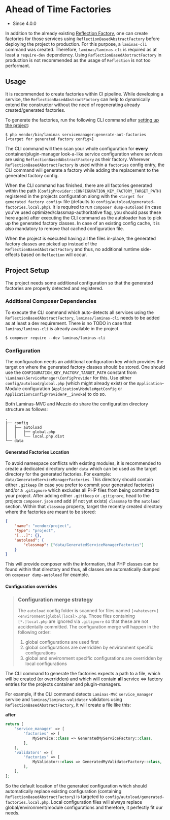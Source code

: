 # Ahead of Time Factories 

- Since 4.0.0

In addition to the already existing [Reflection Factory](TODO), one can create factories for those services using `ReflectionBasedAbstractFactory` before deploying the project to production.
For this purpose, a `laminas-cli` command was created. Therefore, `laminas/laminas-cli` is required as at least a `require-dev` dependency.
Using `ReflectionBasedAbstractFactory` in production is not recommended as the usage of `Reflection` is not too performant. 

## Usage

It is recommended to create factories within CI pipeline. While developing a service, the `ReflectionBasedAbstractFactory` can help to dynamically extend the constructor without the need of regenerating already created/generated factories.

To generate the factories, run the following CLI command after [setting up the project](#project-setup):

```
$ php vendor/bin/laminas servicemanager:generate-aot-factories [<target for generated factory config>]
```

The CLI command will then scan your whole configuration for **every** container/plugin-manager look-a-like service configuration where services are using `ReflectionBasedAbstractFactory` as their factory.
Wherever `ReflectionBasedAbstractFactory` is used within a `factories` config entry, the CLI command will generate a factory while adding the replacement to the generated factory config.

When the CLI command has finished, there are all factories generated within the path (`ConfigProvider::CONFIGURATION_KEY_FACTORY_TARGET_PATH`) registered in the projects configuration along with the `<target for generated factory config>` file (defaults to `config/autoload/generated-factories.local.php`). It is required to run `composer dump-autoload` (in case you've used optimized/classmap-authoritative flag, you should pass these here again) after executing the CLI command as the autoloader has to pick up the generated factory classes. In case of an existing config cache, it is also mandatory to remove that cached configuration file.

When the project is executed having all the files in-place, the generated factory classes are picked up instead of the `ReflectionBasedAbstractFactory` and thus, no additional runtime side-effects based on `Reflection` will occur.

## Project Setup

The project needs some additional configuration so that the generated factories are properly detected and registered.

### Additional Composer Dependencies

To execute the CLI command which auto-detects all services using the `ReflectionBasedAbstractFactory`, `laminas/laminas-cli` needs to be added as at least a dev requirement.
There is no TODO in case that `laminas/laminas-cli` is already available in the project.

```
$ composer require --dev laminas/laminas-cli
```

### Configuration

The configuration needs an additional configuration key which provides the target on where the generated factory classes should be stored.
One should use the `CONFIGURATION_KEY_FACTORY_TARGET_PATH` constant from `\Laminas\ServiceManager\ConfigProvider` for this.
Use either `config/autoload/global.php` (which might already exist) or the `Application`-Module configuration (`Application\Module#getConfig` or `Application\ConfigProvider#__invoke`) to do so.

Both Laminas-MVC and Mezzio do share the configuration directory structure as follows:

```
.
├── config
│   ├── autoload
│   │   ├── global.php
│   │   └── local.php.dist
└── data
```

#### Generated Factories Location

To avoid namespace conflicts with existing modules, it is recommended to create a dedicated directory under `data` which can be used as the target directory for the generated factories.
For example: `data/GeneratedServiceManagerFactories`. This directory should contain either `.gitkeep` (in case you prefer to commit your generated factories) and/or a `.gitignore` which excludes all PHP files from being committed to your project. After adding either `.gittkeep` or `.gitignore`, head to the projects `composer.json` and add (if not yet exists) `classmap` to the `autoload` section. Within that `classmap` property, target the recently created directory where the factories are meant to be stored:

```json
{
    "name": "vendor/project",
    "type": "project",
    "[...]": {},
    "autoload": {
        "classmap": ["data/GeneratedServiceManagerFactories"]
    }
}
```

This will provide composer with the information, that PHP classes can be found within that directory and thus, all classes are automatically dumped on `composer dump-autoload` for example.

#### Configuration overrides

> ### Configuration merge strategy
>
> The `autoload` config folder is scanned for files named `[<whatever>]<environment|global|local>.php`.
> Those files containing `[*.]local.php` are ignored via `.gitignore` so that these are not accidentally committed.
> The configuration merge will happen in the following order:
>  1. global configurations are used first
>  2. global configurations are overridden by environment specific configurations
>  3. global and environment specific configurations are overridden by local configurations

The CLI command to generate the factories expects a path to a file, which will be created (or overridden) and which will contain **all** service <=> factory entries for the projects container and plugin-managers.

For example, if the CLI command detects `Laminas-MVC` `service_manager` service and `laminas/laminas-validator` validators using `ReflectionBasedAbstractFactory`, it will create a file like this:

**after**
```php
return [
    'service_manager' => [
        'factories' => [
            MyService::class => GeneratedMyServiceFactory::class,    
        ],
    ],
    'validators' => [
        'factories' => [
            MyValidator::class => GeneratedMyValidatorFactory::class,    
        ],
    ],
];
```

So the default location of the generated configuration which should automatically replace existing configuration (containing `ReflectionBasedAbstractFactory`) is targeted to `config/autoload/generated-factories.local.php`. Local configuration files will always replace global/environment/module configurations and therefore, it perfectly fit our needs.
